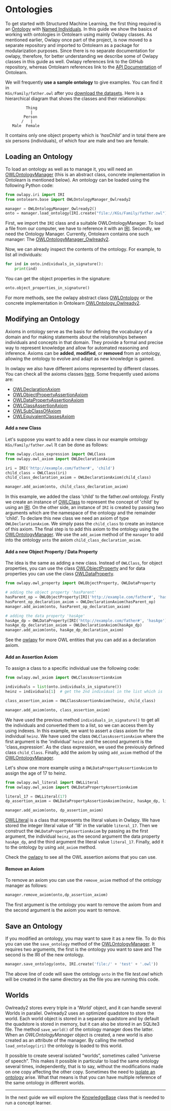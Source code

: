 # Ontologies
To get started with Structured Machine Learning, the first thing
required is an [Ontology](https://www.w3.org/TR/owl2-overview/) with
[Named Individuals](https://www.w3.org/TR/owl-syntax/#Named_Individuals).
In this guide we show the basics of working with ontologies in Ontolearn using mainly Owlapy classes.
As mentioned earlier, Owlapy once part of the project, is now moved to a separate repository and imported to Ontolearn
as a package for modularization purposes. Since there is no separate documentation for owlapy, therefore, for better
understanding we describe some of Owlapy classes in this guide as well. Owlapy references link to the GitHub repository, 
whereas Ontolearn references link to the [API Documentation](ontolearn) of Ontolearn.

We will frequently **use a sample ontology** to give examples. You can find it in  
`KGs/Family/father.owl` after you [download the datasets](02_installation.md#download-external-files). Here is a hierarchical 
diagram that shows the classes and their relationships:

             Thing
               |
            Person
           /   |   
       Male  Female

It contains only one object property which is _'hasChild'_ and in total there 
are six persons (individuals), of which four are male and two are female.


## Loading an Ontology

To load an ontology as well as to manage it, you will need an 
[OWLOntologyManager](https://dice-group.github.io/owlapy/autoapi/owlapy/owl_ontology_manager/index.html#owlapy.owl_ontology_manager.OWLOntologyManager)
(this is an abstract class, concrete implementation in Ontolearn is mentioned below).
An ontology can be loaded using the following Python code:

```python
from owlapy.iri import IRI
from ontolearn.base import OWLOntologyManager_Owlready2

manager = OWLOntologyManager_Owlready2()
onto = manager.load_ontology(IRI.create("file://KGs/Family/father.owl"))
```

First, we import the `IRI` class and a suitable OWLOntologyManager. To
load a file from our computer, we have to reference it with an
[IRI](https://tools.ietf.org/html/rfc3987). Secondly, we need the
Ontology Manager. Currently, Ontolearn contains one such manager: The
[OWLOntologyManager_Owlready2](ontolearn.base.OWLOntologyManager_Owlready2).

Now, we can already inspect the contents of the ontology. For example,
to list all individuals:

<!--pytest-codeblocks:cont-->
```python
for ind in onto.individuals_in_signature():
    print(ind)
```

You can get the object properties in the signature:

<!--pytest-codeblocks:cont-->
```python
onto.object_properties_in_signature()
```

For more methods, see the owlapy abstract class [OWLOntology](https://dice-group.github.io/owlapy/autoapi/owlapy/owl_ontology/index.html#owlapy.owl_ontology.OWLOntology)
or the concrete implementation in Ontolearn [OWLOntology_Owlready2](ontolearn.base.OWLOntology_Owlready2).

## Modifying an Ontology

Axioms in ontology serve as the basis for defining the vocabulary of a domain and for 
making statements about the relationships between individuals and concepts in that domain.
They provide a formal and precise way to represent knowledge and allow for automated 
reasoning and inference. Axioms can be **added**, **modified**, or **removed** from an ontology, 
allowing the ontology to evolve and adapt as new knowledge is gained.

In owlapy we also have different axioms represented by different classes. You can check all
the axioms classes [here](https://github.com/dice-group/owlapy/blob/main/owlapy/model/__init__.py). Some frequently used axioms are:

- [OWLDeclarationAxiom](https://dice-group.github.io/owlapy/autoapi/owlapy/owl_axiom/index.html#owlapy.owl_axiom.OWLDeclarationAxiom)
- [OWLObjectPropertyAssertionAxiom](https://dice-group.github.io/owlapy/autoapi/owlapy/owl_axiom/index.html#owlapy.owl_axiom.OWLObjectPropertyAssertionAxiom)
- [OWLDataPropertyAssertionAxiom](https://dice-group.github.io/owlapy/autoapi/owlapy/owl_axiom/index.html#owlapy.owl_axiom.OWLDataPropertyAssertionAxiom)
- [OWLClassAssertionAxiom](https://dice-group.github.io/owlapy/autoapi/owlapy/owl_axiom/index.html#owlapy.owl_axiom.OWLClassAssertionAxiom)
- [OWLSubClassOfAxiom](https://dice-group.github.io/owlapy/autoapi/owlapy/owl_axiom/index.html#owlapy.owl_axiom.OWLSubClassOfAxiom)
- [OWLEquivalentClassesAxiom](https://dice-group.github.io/owlapy/autoapi/owlapy/owl_axiom/index.html#owlapy.owl_axiom.OWLEquivalentClassesAxiom)


#### Add a new Class

Let's suppose you want to add a new class in our example ontology `KGs/Family/father.owl` 
It can be done as follows:

<!--pytest-codeblocks:cont-->

```python
from owlapy.class_expression import OWLClass
from owlapy.owl_axiom import OWLDeclarationAxiom

iri = IRI('http://example.com/father#', 'child')
child_class = OWLClass(iri)
child_class_declaration_axiom = OWLDeclarationAxiom(child_class)

manager.add_axiom(onto, child_class_declaration_axiom)
```
In this example, we added the class 'child' to the father.owl ontology.
Firstly we create an instance of [OWLClass](https://dice-group.github.io/owlapy/autoapi/owlapy/class_expression/owl_class/index.html#owlapy.class_expression.owl_class.OWLClass) to represent the concept 
of 'child' by using an [IRI](https://dice-group.github.io/owlapy/autoapi/owlapy/iri/index.html#owlapy.iri.IRI). 
On the other side, an instance of `IRI` is created by passing two arguments which are
the namespace of the ontology and the remainder 'child'. To declare this new class we need
an axiom of type `OWLDeclarationAxiom`. We simply pass the `child_class` to create an 
instance of this axiom. The final step is to add this axiom to the ontology using the 
[OWLOntologyManager](https://dice-group.github.io/owlapy/autoapi/owlapy/owl_ontology_manager/index.html#owlapy.owl_ontology_manager.OWLOntologyManager). We use the `add_axiom` method
of the `manager` to add into the ontology
`onto` the axiom `child_class_declaration_axiom`.

#### Add a new Object Property / Data Property

The idea is the same as adding a new class. Instead of `OWLClass`, for object properties,
you can use the class [OWLObjectProperty](https://dice-group.github.io/owlapy/autoapi/owlapy/owl_property/index.html#owlapy.owl_property.OWLObjectProperty) and for data
properties you can use the class [OWLDataProperty](https://dice-group.github.io/owlapy/autoapi/owlapy/owl_property/index.html#owlapy.owl_property.OWLDataProperty).

<!--pytest-codeblocks:cont-->

```python
from owlapy.owl_property import OWLObjectProperty, OWLDataProperty

# adding the object property 'hasParent'
hasParent_op = OWLObjectProperty(IRI('http://example.com/father#', 'hasParent'))
hasParent_op_declaration_axiom = OWLDeclarationAxiom(hasParent_op)
manager.add_axiom(onto, hasParent_op_declaration_axiom)

# adding the data property 'hasAge' 
hasAge_dp = OWLDataProperty(IRI('http://example.com/father#', 'hasAge'))
hasAge_dp_declaration_axiom = OWLDeclarationAxiom(hasAge_dp)
manager.add_axiom(onto, hasAge_dp_declaration_axiom)
```

See the [owlapy](owlapy) for more OWL entities that you can add as a declaration axiom.

#### Add an Assertion Axiom

To assign a class to a specific individual use the following code:

<!--pytest-codeblocks:cont-->

```python
from owlapy.owl_axiom import OWLClassAssertionAxiom

individuals = list(onto.individuals_in_signature())
heinz = individuals[1]  # get the 2nd individual in the list which is 'heinz'

class_assertion_axiom = OWLClassAssertionAxiom(heinz, child_class)

manager.add_axiom(onto, class_assertion_axiom)
```
We have used the previous method `individuals_in_signature()` to get all the individuals 
and converted them to a list, so we can access them by using indexes. In this example, we
want to assert a class axiom for the individual `heinz`. 
We have used the class `OWLClassAssertionAxiom`
where the first argument is the 'individual' `heinz` and the second argument is 
the 'class_expression'. As the class expression, we used the previously defined class 
`child_Class`. Finally, add the axiom by using `add_axiom` method of the [OWLOntologyManager](https://dice-group.github.io/owlapy/autoapi/owlapy/owl_ontology_manager/index.html#owlapy.owl_ontology_manager.OWLOntologyManager).

Let's show one more example using a `OWLDataPropertyAssertionAxiom` to assign the age of 17 to
heinz. 

<!--pytest-codeblocks:cont-->

```python
from owlapy.owl_literal import OWLLiteral
from owlapy.owl_axiom import OWLDataPropertyAssertionAxiom

literal_17 = OWLLiteral(17)
dp_assertion_axiom = OWLDataPropertyAssertionAxiom(heinz, hasAge_dp, literal_17)

manager.add_axiom(onto, dp_assertion_axiom)
```

[OWLLiteral](https://dice-group.github.io/owlapy/autoapi/owlapy/owl_literal/index.html#owlapy.owl_literal.OWLLiteral) is a class that represents the literal values in
Owlapy. We have stored the integer literal value of '18' in the variable `literal_17`.
Then we construct the `OWLDataPropertyAssertionAxiom` by passing as the first argument, the 
individual `heinz`, as the second argument the data property `hasAge_dp`, and the third 
argument the literal value `literal_17`. Finally, add it to the ontology by using `add_axiom` 
method.

Check the [owlapy](owlapy) to see all the OWL 
assertion axioms that you can use.


#### Remove an Axiom

To remove an axiom you can use the `remove_axiom` method of the ontology manager as follows:

<!--pytest-codeblocks:cont-->
```python
manager.remove_axiom(onto,dp_assertion_axiom)
```
The first argument is the ontology you want to remove the axiom from and the second 
argument is the axiom you want to remove.


## Save an Ontology

If you modified an ontology, you may want to save it as a new file. To do this
you can use the `save_ontology` method of the [OWLOntologyManager](https://dice-group.github.io/owlapy/autoapi/owlapy/owl_ontology_manager/index.html#owlapy.owl_ontology_manager.OWLOntologyManager).
It requires two arguments, the first is the ontology you want to save and The second
is the IRI of the new ontology.

<!--pytest-codeblocks:cont-->
```python
manager.save_ontology(onto, IRI.create('file:/' + 'test' + '.owl'))
```
 The above line of code will save the ontology `onto` in the file *test.owl* which will be
created in the same directory as the file you are running this code.


## Worlds

Owlready2 stores every triple in a ‘World’ object, and it can handle several Worlds in parallel.
Owlready2 uses an optimized quadstore to store the world. Each world object is stored in a separate quadstore and 
by default the quadstore is stored in memory,
but it can also be stored in an SQLite3 file. The method `save_world()` of the ontology manager does the latter.
When an _OWLOntologyManager_ object is created, a new world is also created as an attribute of the manager.
By calling the method `load_ontology(iri)` the ontology is loaded to this world. 

It possible to create several isolated “worlds”, sometimes
called “universe of speech”. This makes it possible in particular to load
the same ontology several times, independently, that is to say, without
the modifications made on one copy affecting the other copy. Sometimes the need to [isolate an ontology](07_reasoning_details.md#isolated-world) 
arise. What that means is that you can have multiple reference of the same ontology in different
worlds.

-------------------------------------------------------------------------------------

In the next guide we will explore the [KnowledgeBase](ontolearn.knowledge_base.KnowledgeBase) class that is needed to 
run a concept learner.




